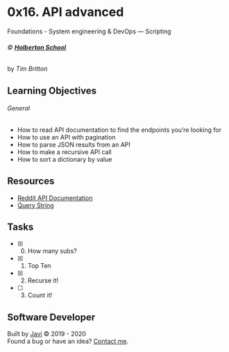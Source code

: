 # 0x16. API advanced
Foundations - System engineering & DevOps ― Scripting

###### :copyright: **[Holberton School](https://www.holbertonschool.com/)**
by _Tim Britton_

## Learning Objectives
###### General
* How to read API documentation to find the endpoints you’re looking for
* How to use an API with pagination
* How to parse JSON results from an API
* How to make a recursive API call
* How to sort a dictionary by value 

## Resources
* [Reddit API Documentation](https://www.reddit.com/dev/api/)
* [Query String](https://en.wikipedia.org/wiki/Query_string)

## Tasks
* [x] 0. How many subs?
* [x] 1. Top Ten
* [x] 2. Recurse it!
* [ ] 3. Count it!

## Software Developer
Built by [Javi](https://github.com/javi0b01) :copyright: 2019 - 2020  
Found a bug or have an idea? [Contact me](https://www.linkedin.com/in/javi0b01/).
